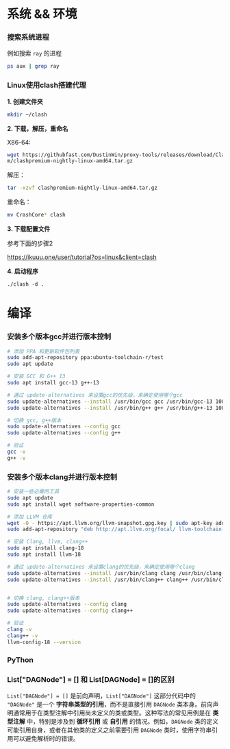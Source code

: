 # 系统 && 环境

### 搜索系统进程

例如搜索 `ray` 的进程

```bash
ps aux | grep ray
```



### Linux使用clash搭建代理

**1. 创建文件夹**

```bash
mkdir ~/clash
```

**2. 下载，解压，重命名**

X86-64:

```bash
wget https://githubfast.com/DustinWin/proxy-tools/releases/download/Clash-Premiu
m/clashpremium-nightly-linux-amd64.tar.gz
```

解压：

```bash
tar -xzvf clashpremium-nightly-linux-amd64.tar.gz
```

重命名：

```bash
mv CrashCore* clash
```

**3. 下载配置文件**

参考下面的步骤2

https://ikuuu.one/user/tutorial?os=linux&client=clash

**4. 启动程序**

```
./clash -d .
```



# 编译

### 安装多个版本gcc并进行版本控制

```bash
# 添加 PPA 和更新软件包列表
sudo add-apt-repository ppa:ubuntu-toolchain-r/test
sudo apt update

# 安装 GCC 和 G++ 13
sudo apt install gcc-13 g++-13

# 通过 update-alternatives 来设置gcc的优先级，来确定使用哪个gcc
sudo update-alternatives --install /usr/bin/gcc gcc /usr/bin/gcc-13 100
sudo update-alternatives --install /usr/bin/g++ g++ /usr/bin/g++-13 100

# 切换 gcc, g++版本
sudo update-alternatives --config gcc
sudo update-alternatives --config g++

# 验证
gcc -v
g++ -v
```

### 安装多个版本clang并进行版本控制

```bash
# 安装一些必需的工具
sudo apt update
sudo apt install wget software-properties-common

# 添加 LLVM 仓库
wget -O - https://apt.llvm.org/llvm-snapshot.gpg.key | sudo apt-key add -
sudo add-apt-repository "deb http://apt.llvm.org/focal/ llvm-toolchain-focal main"

# 安装 Clang, llvm, clang++
sudo apt install clang-18
sudo apt install llvm-18

# 通过 update-alternatives 来设置clang的优先级，来确定使用哪个clang
sudo update-alternatives --install /usr/bin/clang clang /usr/bin/clang-18 80
sudo update-alternatives --install /usr/bin/clang++ clang++ /usr/bin/clang++-18 80


# 切换 clang, clang++版本
sudo update-alternatives --config clang
sudo update-alternatives --config clang++

# 验证
clang -v
clang++ -v
llvm-config-18 --version
```





### PyThon

### List["DAGNode"] = [] 和 List[DAGNode] = []的区别

`List["DAGNode"] = []` 是前向声明，`List["DAGNode"]` 这部分代码中的 `"DAGNode"` 是一个 **字符串类型的引用**，而不是直接引用 `DAGNode` 类本身。前向声明通常用于在类型注解中引用尚未定义的类或类型。这种写法的常见用例是在 **类型注解** 中，特别是涉及到 **循环引用** 或 **自引用** 的情况。例如，`DAGNode` 类的定义可能引用自身，或者在其他类的定义之前需要引用 `DAGNode` 类时，使用字符串引用可以避免解析时的错误。


